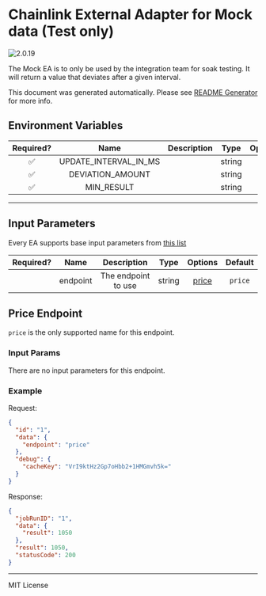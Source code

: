 # Chainlink External Adapter for Mock data (Test only)

![2.0.19](https://img.shields.io/github/package-json/v/smartcontractkit/external-adapters-js?filename=packages/sources/mock-ea/package.json)

The Mock EA is to only be used by the integration team for soak testing. It will return a value that deviates after a given interval.

This document was generated automatically. Please see [README Generator](../../scripts#readme-generator) for more info.

## Environment Variables

| Required? |         Name          | Description |  Type  | Options | Default  |
| :-------: | :-------------------: | :---------: | :----: | :-----: | :------: |
|    ✅     | UPDATE_INTERVAL_IN_MS |             | string |         | `300000` |
|    ✅     |   DEVIATION_AMOUNT    |             | string |         |   `5`    |
|    ✅     |      MIN_RESULT       |             | string |         |          |

---

## Input Parameters

Every EA supports base input parameters from [this list](../../core/bootstrap#base-input-parameters)

| Required? |   Name   |     Description     |  Type  |         Options          | Default |
| :-------: | :------: | :-----------------: | :----: | :----------------------: | :-----: |
|           | endpoint | The endpoint to use | string | [price](#price-endpoint) | `price` |

## Price Endpoint

`price` is the only supported name for this endpoint.

### Input Params

There are no input parameters for this endpoint.

### Example

Request:

```json
{
  "id": "1",
  "data": {
    "endpoint": "price"
  },
  "debug": {
    "cacheKey": "VrI9ktHz2Gp7oHbb2+1HMGmvh5k="
  }
}
```

Response:

```json
{
  "jobRunID": "1",
  "data": {
    "result": 1050
  },
  "result": 1050,
  "statusCode": 200
}
```

---

MIT License
